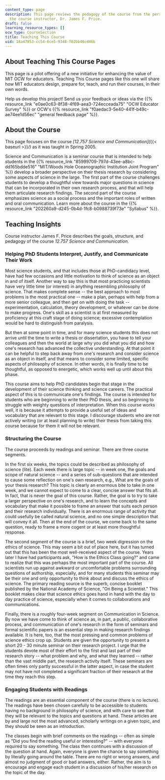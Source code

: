 ```yaml
---
content_type: page
description: This page reviews the pedagogy of the course from the perspective of
  the course instructor, Dr. James F. Price.
draft: false
learning_resource_types: []
ocw_type: CourseSection
title: Teaching This Course
uid: 18a47853-cc54-6ce5-9348-f02bb40cd46b
---
```

## About Teaching This Course Pages

This page is a pilot offering of a new initiative for enhancing the value of MIT OCW for educators. Teaching This Course pages like this one will share how MIT educators design, prepare for, teach, and run their courses, in their own words.

Help us develop this project! Send us your feedback or ideas via the {{% resource_link "e0ae0c63-8f38-4f69-aea3-724ecceada75" "OCW Educator Survey" %}} or OCW's {{% resource_link "f0aedac3-5e40-441f-b49c-ae74ee1d56ec" "general feedback page" %}}.

## About the Course

This page focuses on the course *\[12.757 Science and Communication\](*{{< baseurl >}}*/)* as it was taught in Spring 2005.

Science and Communication is a seminar course that is intended to help students in the {{% resource_link "85999709-797d-43ee-a8bc-dd165bdde516" "MIT/Woods Hole Oceanographic Institution Joint Program" %}} develop a broader perspective on their thesis research by considering some aspects of science in the large. The first part of the course challenges students to develop a thoughtful view towards major questions in science that can be incorporated in their own research process, and that will help them articulate research findings. The second part of the course emphasizes science as a social process and the important roles of written and oral communication. Learn more about the course in the {{% resource_link "202260a9-d245-0b4d-1fc8-b0988739f73e" "Syllabus" %}}.

## Teaching Insights

Course instructor James F. Price describes the goals, structure, and pedagogy of the course *12.757 Science and Communication.*

### Helping PhD Students Interpret, Justify, and Communicate Their Work

Most science students, and that includes those at PhD-candidacy level, have had few occasions and little motivation to think of science as an object in and of itself. Another way to say this is that most practicing scientists have very little time (or interest) in anything resembling philosophy of science. That makes complete sense -- the best approach to most problems is the most practical one -- make a plan, perhaps with help from a more senior colleague, and then get on with doing the task -- experimentation, calculation, theory development, or whatever can be done to make progress. One's skill as a scientist is at first measured by proficiency at this craft stage of doing science; excessive contemplation would be hard to distinguish from paralysis.

But then at some point in time, and for many science students this does not arrive until the time to write a thesis or dissertation, you have to tell your colleagues and then the world at large why you did what you did and how one's research has advanced the collective understanding. At that point it can be helpful to step back away from one's research and consider science as an object in itself, and that means to consider some limited, specific aspects of philosophy of science. In other words, it is finally time to be thoughtful, as opposed to energetic, which works well up until about this phase.

This course aims to help PhD candidates begin that stage in the development of their science thinking and science careers. The practical aspect of this is to communicate one's findings. The course is intended for students who are beginning to write their PhD thesis, and so beginning to struggle with weighty questions of interpretation. When this course works well, it is because it attempts to provide a useful set of ideas and vocabulary that are relevant to this stage. I discourage students who are not actively writing (or at least planning to write) their thesis from taking this course because for them it will not be relevant.

### Structuring the Course

The course proceeds by readings and seminar. There are three course segments.

In the first six weeks, the topics could be described as philosophy of science (lite). Each week there is large topic -- in week one, the goals and scope of natural science -- and a series of sub-questions that are intended to cause some reflection on one's own research, e.g., What are the goals of your thesis research? This topic is clearly an enormous bite to take in one week, and we cannot expect to come to a clear, concise answer that fits all. In fact, that is never the goal of this course. Rather, the goal is to try to take a larger perspective on one's research, and to learn the concepts and vocabulary that make it possible to frame an answer that suits each person and their research individually. There is an enormous range of activity that could usefully be called natural science, and no one simple description that will convey it all. Then at the end of the course, we come back to the same question, ready to frame a more cogent or at least more thoughtful response.

The second segment of the course is a brief, two week digression on the ethics of science. This may seem a bit out of place here, but it has turned out that this has been the most well-received aspect of the course. Years later I have had participants ask, "How is the Ethics Class going?" and came to realize that this was perhaps the most important part of the course. All scientists run up against awkward or uncomfortable problems surrounding questions of authorship, especially, and for many students this seminar may be their one and only opportunity to think about and discuss the ethics of science. The primary reading source is the superb, concise booklet published by the National Academy of Science, "On Being a Scientist." This booklet makes clear that science ethics goes hand in hand with the day to day practice of science, especially when it comes to collaborations and communications.

Finally, there is a roughly four-week segment on Communication in Science. By now we have come to think of science as, in part, a public, collaborative process, and communication of one's research in the form of seminars and formal scientific papers is an essential step in making research findings available. It is here, too, that the most pressing and common problems of science ethics crop up. Students are given the opportunity to present a short 20 - 30 minute seminar on their research project. I urge that the students devote most of their effort to the first and last part of their research story -- what problem and why, and what they learned -- rather than the vast middle part, the research activity itself. These seminars are often times only partly successful in the latter aspect, in case the student may not have not completed a significant fraction of their research at the time they reach this step.

### Engaging Students with Readings

The readings are an essential component of the course (there is no lecture). The readings have been chosen carefully to be accessible to students having no background in philosophy of science, and with care to see that they will be relevant to the topics and questions at hand. These articles are by and large not the most advanced, scholarly writings on a given topic, and they should be seen as an introduction.

The classes begin with brief comments on the readings -- often as simple as "Did you find the reading useful or interesting?" -- with everyone required to say something. The class then continues with a discussion of the question at hand. Again, everyone is given the chance to say something by literally going around the table. There are no right or wrong answers, and almost no judgment of good or bad answers, either. Rather, the aim is to encourage and engage each student in a discussion of his/her research on the topic of the day.